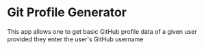 # Git Profile Generator

This app allows one to get basic GitHub proﬁle data of a given user provided they enter
the user's GitHub username
